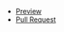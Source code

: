 - [Preview](https://sergiimachulin.github.io/projects/)
- [Pull Request](https://github.com/SergiiMachulin/projects/pull/1/files)

